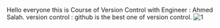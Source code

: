 Hello everyone this is Course of Version Control with Engineer : Ahmed Salah.
version control : github is the best one of version control.
![1](https://github.com/abdelrahmanShabaan/codenest_ITI_graduation_project/assets/48605080/be3cf593-92b1-46d6-bbca-6ab7b3359ead)
